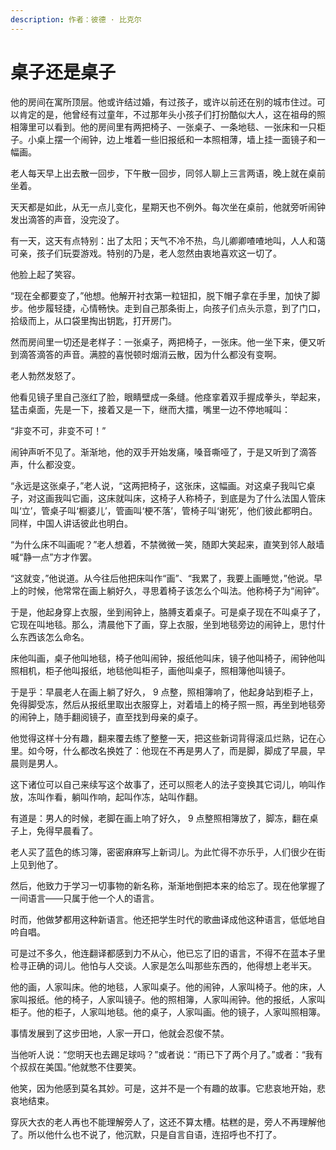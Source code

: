 ```yaml
---
description: 作者：彼德 · 比克尔
---
```


# 桌子还是桌子

他的房间在寓所顶层。他或许结过婚，有过孩子，或许以前还在别的城市住过。可以肯定的是，他曾经有过童年，不过那年头小孩子们打扮酷似大人，这在祖母的照相簿里可以看到。他的房间里有两把椅子、一张桌子、一条地毯、一张床和一只柜子。小桌上摆一个闹钟，边上堆着一些旧报纸和一本照相薄，墙上挂一面镜子和一幅画。

老人每天早上出去散一回步，下午散一回步，同邻人聊上三言两语，晚上就在桌前坐着。

天天都是如此，从无一点儿变化，星期天也不例外。每次坐在桌前，他就旁听闹钟发出滴答的声音，没完没了。

有一天，这天有点特别：出了太阳；天气不冷不热，鸟儿卿卿喳喳地叫，人人和蔼可亲，孩子们玩耍游戏。特别的乃是，老人忽然由衷地喜欢这一切了。

他脸上起了笑容。

“现在全都要变了，”他想。他解开衬衣第一粒钮扣，脱下帽子拿在手里，加快了脚步。他步履轻捷，心情畅快。走到自己那条街上，向孩子们点头示意，到了门口，拾级而上，从口袋里掏出钥匙，打开房门。

然而房间里一切还是老样子：一张桌子，两把椅子，一张床。他一坐下来，便又听到滴答滴答的声音。满腔的喜悦顿时烟消云散，因为什么都没有变啊。

老人勃然发怒了。

他看见镜子里自己涨红了脸，眼睛壁成一条缝。他痉挛着双手握成拳头，举起来，猛击桌面，先是一下，接着又是一下，继而大擂，嘴里一边不停地喊叫：

“非变不可，非变不可！”

闹钟声听不见了。渐渐地，他的双手开始发痛，嗓音嘶哑了，于是又听到了滴答声，什么都没变。

“永远是这张桌子，”老人说，“这两把椅子，这张床，这幅画。对这桌子我叫它桌子，对这画我叫它画，这床就叫床，这椅子人称椅子，到底是为了什么法国人管床叫‘立’，管桌子叫‘橱婆儿’，管画叫‘梗不落’，管椅子叫‘谢死’，他们彼此都明白。同样，中国人讲话彼此也明白。

“为什么床不叫画呢？”老人想着，不禁微微一笑，随即大笑起来，直笑到邻人敲墙喊“静一点”方才作罢。

“这就变，”他说道。从今往后他把床叫作“画”、“我累了，我要上画睡觉，”他说。早上的时候，他常常在画上躺好久，寻思着椅子该怎么个叫法。他称椅子为“闹钟”。

于是，他起身穿上衣服，坐到闹钟上，胳膊支着桌子。可是桌子现在不叫桌子了，它现在叫地毯。那么，清晨他下了画，穿上衣服，坐到地毯旁边的闹钟上，思忖什么东西该怎么命名。

床他叫画，桌子他叫地毯，椅子他叫闹钟，报纸他叫床，镜子他叫椅子，闹钟他叫照相机，柜子他叫报纸，地毯他叫柜子，画他叫桌子，照相簿他叫镜子。

于是乎：早晨老人在画上躺了好久， 9 点整，照相簿响了，他起身站到柜子上，免得脚受冻，然后从报纸里取出衣服穿上，对着墙上的椅子照一照，再坐到地毯旁的闹钟上，随手翻阅镜子，直至找到母亲的桌子。

他觉得这样十分有趣，翻来覆去练了整整一天，把这些新词背得滚瓜烂熟，记在心里。如今呀，什么都改名换姓了：他现在不再是男人了，而是脚，脚成了早晨，早晨则是男人。

这下诸位可以自己来续写这个故事了，还可以照老人的法子变换其它词儿，响叫作放，冻叫作看，躺叫作响，起叫作冻，站叫作翻。

有道是：男人的时候，老脚在画上响了好久， 9 点整照相簿放了，脚冻，翻在桌子上，免得早晨看了。

老人买了蓝色的练习簿，密密麻麻写上新词儿。为此忙得不亦乐乎，人们很少在街上见到他了。

然后，他致力于学习一切事物的新名称，渐渐地倒把本来的给忘了。现在他掌握了一间语言——只属于他一个人的语言。

时而，他做梦都用这种新语言。他还把学生时代的歌曲译成他这种语言，低低地自吟自唱。

可是过不多久，他连翻译都感到力不从心，他已忘了旧的语言，不得不在蓝本子里检寻正确的词儿。他怕与人交谈。人家是怎么叫那些东西的，他得想上老半天。

他的画，人家叫床。他的地毯，人家叫桌子。他的闹钟，人家叫椅子。他的床，人家叫报纸。他的椅子，人家叫镜子。他的照相簿，人家叫闹钟。他的报纸，人家叫柜子。他的柜子，人家叫地毯。他的桌子，人家叫画。他的镜子，人家叫照相簿。

事情发展到了这步田地，人家一开口，他就会忍俊不禁。

当他听人说：“您明天也去踢足球吗？”或者说：“雨已下了两个月了。”或者：“我有个叔叔在美国。”他就憋不住要笑。

他笑，因为他感到莫名其妙。可是，这并不是一个有趣的故事。它悲哀地开始，悲哀地结束。

穿灰大衣的老人再也不能理解旁人了，这还不算太槽。枯糕的是，旁人不再理解他了。所以他什么也不说了，他沉默，只是自言自语，连招呼也不打了。
